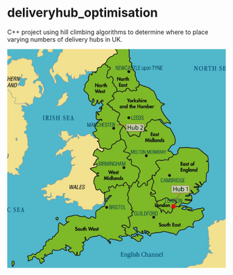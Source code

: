 # deliveryhub_optimisation
C++ project using hill climbing algorithms to determine where to place varying numbers of delivery hubs in UK.

![alt text](https://github.com/dominicwllmsn/deliveryhub_optimisation/blob/master/final_two_hubs.png "two hub optimisation result")

